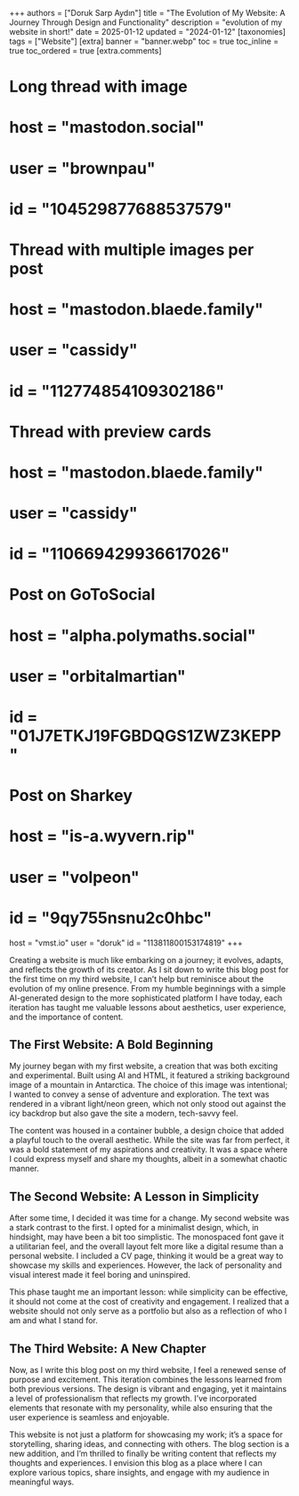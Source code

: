 +++
authors = ["Doruk Sarp Aydın"]
title = "The Evolution of My Website: A Journey Through Design and Functionality"
description = "evolution of my website in short!"
date = 2025-01-12
updated = "2024-01-12"
[taxonomies]
tags = ["Website"]
[extra]
banner = "banner.webp"
toc = true
toc_inline = true
toc_ordered = true
[extra.comments]
# Long thread with image
#
# host = "mastodon.social"
# user = "brownpau"
# id = "104529877688537579"
#
# Thread with multiple images per post
#
# host = "mastodon.blaede.family"
# user = "cassidy"
# id = "112774854109302186"
#
# Thread with preview cards
# host = "mastodon.blaede.family"
# user = "cassidy"
# id = "110669429936617026"
#
# Post on GoToSocial
#
# host = "alpha.polymaths.social"
# user = "orbitalmartian"
# id = "01J7ETKJ19FGBDQGS1ZWZ3KEPP"
#
# Post on Sharkey
#
# host = "is-a.wyvern.rip"
# user = "volpeon"
# id = "9qy755nsnu2c0hbc"
host = "vmst.io"
user = "doruk"
id = "113811800153174819"
+++

Creating a website is much like embarking on a journey; it evolves, adapts, and reflects the growth of its creator. As I sit down to write this blog post for the first time on my third website, I can’t help but reminisce about the evolution of my online presence. From my humble beginnings with a simple AI-generated design to the more sophisticated platform I have today, each iteration has taught me valuable lessons about aesthetics, user experience, and the importance of content.

## The First Website: A Bold Beginning

My journey began with my first website, a creation that was both exciting and experimental. Built using AI and HTML, it featured a striking background image of a mountain in Antarctica. The choice of this image was intentional; I wanted to convey a sense of adventure and exploration. The text was rendered in a vibrant light/neon green, which not only stood out against the icy backdrop but also gave the site a modern, tech-savvy feel. 

The content was housed in a container bubble, a design choice that added a playful touch to the overall aesthetic. While the site was far from perfect, it was a bold statement of my aspirations and creativity. It was a space where I could express myself and share my thoughts, albeit in a somewhat chaotic manner.

## The Second Website: A Lesson in Simplicity

After some time, I decided it was time for a change. My second website was a stark contrast to the first. I opted for a minimalist design, which, in hindsight, may have been a bit too simplistic. The monospaced font gave it a utilitarian feel, and the overall layout felt more like a digital resume than a personal website. I included a CV page, thinking it would be a great way to showcase my skills and experiences. However, the lack of personality and visual interest made it feel boring and uninspired.

This phase taught me an important lesson: while simplicity can be effective, it should not come at the cost of creativity and engagement. I realized that a website should not only serve as a portfolio but also as a reflection of who I am and what I stand for.

## The Third Website: A New Chapter

Now, as I write this blog post on my third website, I feel a renewed sense of purpose and excitement. This iteration combines the lessons learned from both previous versions. The design is vibrant and engaging, yet it maintains a level of professionalism that reflects my growth. I’ve incorporated elements that resonate with my personality, while also ensuring that the user experience is seamless and enjoyable.

This website is not just a platform for showcasing my work; it’s a space for storytelling, sharing ideas, and connecting with others. The blog section is a new addition, and I’m thrilled to finally be writing content that reflects my thoughts and experiences. I envision this blog as a place where I can explore various topics, share insights, and engage with my audience in meaningful ways.
